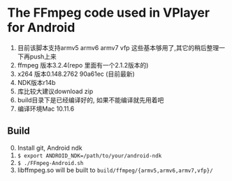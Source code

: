 The FFmpeg code used in VPlayer for Android
===========================================

1. 目前该脚本支持armv5 armv6 armv7 vfp 这些基本够用了,其它的稍后整理一下再push上来
2. ffmpeg 版本3.2.4(repo 里面有一个2.1.2版本的)
3. x264 版本0.148.2762 90a61ec (目前最新)
4. NDK版本r14b
5. 库比较大建议download zip
6. build目录下是已经编译好的, 如果不能编译就先用着吧
7. 编译环境Mac 10.11.6

Build
-----

0. Install git, Android ndk
1. `$ export ANDROID_NDK=/path/to/your/android-ndk`
2. `$ ./FFmpeg-Android.sh`
3. libffmpeg.so will be built to `build/ffmpeg/{armv5,armv6,armv7,vfp}/`

